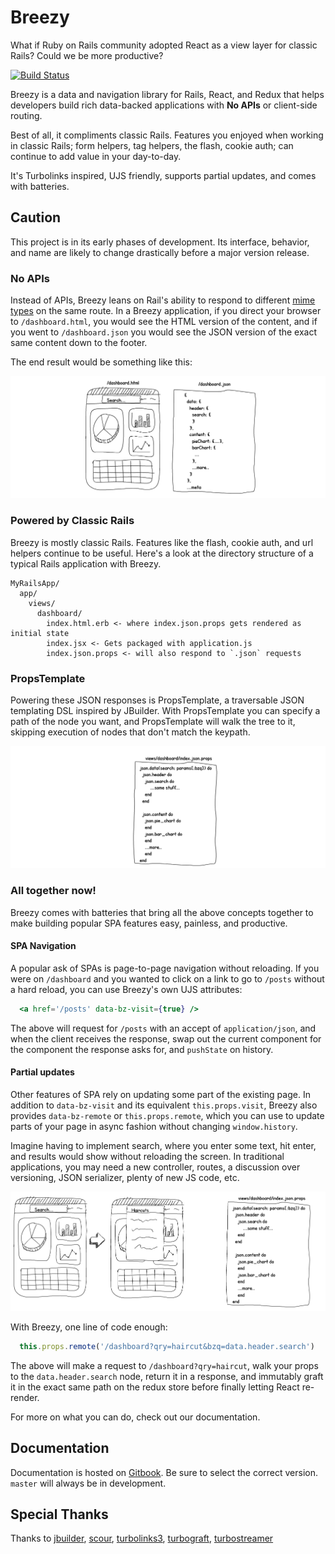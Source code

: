 # Breezy

What if Ruby on Rails community adopted React as a view layer for classic Rails? Could we be more productive?

[![Build Status](https://circleci.com/gh/jho406/Breezy.svg?style=shield)](https://circleci.com/gh/jho406/Breezy)

Breezy is a data and navigation library for Rails, React, and Redux that helps developers build rich data-backed applications with **No APIs** or client-side routing.

Best of all, it compliments classic Rails. Features you enjoyed when working in classic Rails; form helpers, tag helpers, the flash, cookie auth; can continue to add value in your day-to-day.

It's Turbolinks inspired, UJS friendly, supports partial updates, and comes with batteries.

## Caution
This project is in its early phases of development. Its interface, behavior, and name are likely to change drastically before a major version release.

### No APIs

Instead of APIs, Breezy leans on Rail's ability to respond to different [mime types](https://apidock.com/rails/ActionController/MimeResponds/InstanceMethods/respond_to) on the same route. In a Breezy application, if you direct your browser to `/dashboard.html`, you would see the HTML version of the content, and if you went to `/dashboard.json` you would see the JSON version of the exact same content down to the footer.

The end result would be something like this:

![No Apis](docs/images/no_apis.png)

### Powered by Classic Rails
Breezy is mostly classic Rails. Features like the flash, cookie auth, and url helpers continue to be useful. Here's a look at the directory structure of a typical Rails application with Breezy.

```
MyRailsApp/
  app/
    views/
      dashboard/
        index.html.erb <- where index.json.props gets rendered as initial state
        index.jsx <- Gets packaged with application.js
        index.json.props <- will also respond to `.json` requests
```

### PropsTemplate
Powering these JSON responses is PropsTemplate, a traversable JSON templating DSL inspired by JBuilder. With PropsTemplate you can specify a path of the node you want, and PropsTemplate will walk the tree to it, skipping execution of nodes that don't match the keypath.

![No Apis](docs/images/props_template.png)

### All together now!
Breezy comes with batteries that bring all the above concepts together to make building popular SPA features easy, painless, and productive.

#### SPA Navigation
A popular ask of SPAs is page-to-page navigation without reloading. If you were on `/dashboard` and you wanted to click on a link to go to `/posts` without a hard reload, you can use Breezy's own UJS attributes:

```jsx
  <a href='/posts' data-bz-visit={true} />
```


The above will request for `/posts` with an accept of `application/json`, and when the client receives the response, swap out the current component for the component the response asks for, and `pushState` on history.

#### Partial updates
Other features of SPA rely on updating some part of the existing page. In addition to `data-bz-visit` and its equivalent `this.props.visit`, Breezy also provides `data-bz-remote` or `this.props.remote`, which you can use to update parts of your page in async fashion without changing `window.history`.

Imagine having to implement search, where you enter some text, hit enter, and results would show without reloading the screen. In traditional applications, you may need a new controller, routes, a discussion over versioning, JSON serializer, plenty of new JS code, etc.

![haircuts](docs/images/haircuts.png)

With Breezy, one line of code enough:

```javascript
  this.props.remote('/dashboard?qry=haircut&bzq=data.header.search')
```

The above will make a request to `/dashboard?qry=haircut`, walk your props to the `data.header.search` node, return it in a response, and immutably graft it in the exact same path on the redux store before finally letting React re-render.

For more on what you can do, check out our documentation.

## Documentation

Documentation is hosted on [Gitbook](https://jho406.gitbook.io/breezy). Be sure to select the correct version. `master` will always be in development.

## Special Thanks

Thanks to [jbuilder](https://github.com/rails/jbuilder), [scour](https://github.com/rstacruz/scour), [turbolinks3](https://github.com/turbolinks/turbolinks-classic), [turbograft](https://github.com/Shopify/turbograft/), [turbostreamer](https://github.com/malomalo/turbostreamer)

